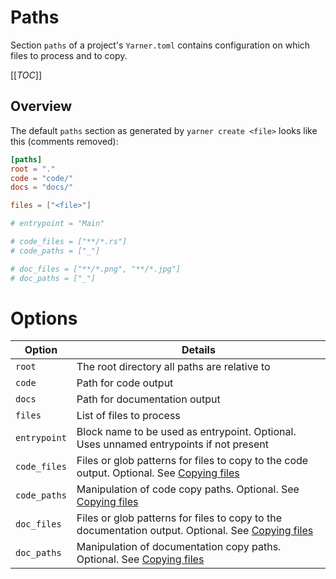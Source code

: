 # Paths

Section `paths` of a project's `Yarner.toml` contains configuration on which files to process and to copy.

[[_TOC_]]

## Overview

The default `paths` section as generated by `yarner create <file>` looks like this (comments removed):

```toml
[paths]
root = "."
code = "code/"
docs = "docs/"

files = ["<file>"]

# entrypoint = "Main"

# code_files = ["**/*.rs"]
# code_paths = ["_"]

# doc_files = ["**/*.png", "**/*.jpg"]
# doc_paths = ["_"]
```

# Options

| Option       | Details                                                                                                                 |
| ------------ | ----------------------------------------------------------------------------------------------------------------------- |
| `root`       | The root directory all paths are relative to                                                                            |
| `code`       | Path for code output                                                                                                    |
| `docs`       | Path for documentation output                                                                                           |
| `files`      | List of files to process                                                                                                |
| `entrypoint` | Block name to be used as entrypoint. Optional. Uses unnamed entrypoints if not present                                  |
| `code_files` | Files or glob patterns for files to copy to the code output. Optional. See [Copying files](./copying-files.md)          |
| `code_paths` | Manipulation of code copy paths. Optional. See [Copying files](./copying-files.md)                                      |
| `doc_files`  | Files or glob patterns for files to copy to the documentation output. Optional. See [Copying files](./copying-files.md) |
| `doc_paths`  | Manipulation of documentation copy paths. Optional. See [Copying files](./copying-files.md)                             |
